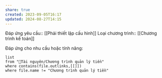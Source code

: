 ```yaml
---
share: true
created: 2023-09-05T16:17
updated: 2024-08-27T14:15
---
```

Đáp ứng yêu cầu:: [[Phải thiết lập cấu hình]]
Loại chương trình:: [[Chương trình kế toán]]

Đáp ứng cho nhu cầu hoặc tính năng:
```dataview
list
from "📜Tài nguyên/Chương trình quản lý tiền" 
where contains(file.outlinks,[[]])
where file.name != "Chương trình quản lý tiền" 
```
